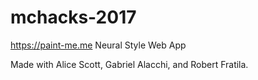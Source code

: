 # mchacks-2017
https://paint-me.me
Neural Style Web App

Made with Alice Scott, Gabriel Alacchi, and Robert Fratila.
